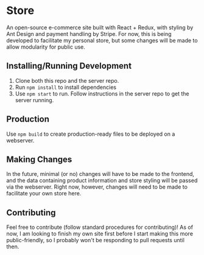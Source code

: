 # Store
An open-source e-commerce site built with React + Redux, with styling by Ant Design and payment handling by Stripe. For now, this is being developed to facilitate my personal store, but some changes will be made to allow modularity for public use.

## Installing/Running Development
1. Clone both this repo and the server repo.
2. Run `npm install` to install dependencies
3. Use `npm start` to run. Follow instructions in the server repo to get the server running.

## Production
Use `npm build` to create production-ready files to be deployed on a webserver. 

## Making Changes
In the future, minimal (or no) changes will have to be made to the frontend, and the data containing product information and store styling will be passed via the webserver. Right now, however, changes will need to be made to facilitate your own store here.

## Contributing
Feel free to contribute (follow standard procedures for contributing)! As of now, I am looking to finish my own site first before I start making this more public-friendly, so I probably won't be responding to pull requests until then.
